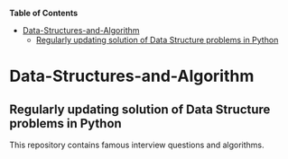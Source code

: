 <!-- START doctoc generated TOC please keep comment here to allow auto update -->
<!-- DON'T EDIT THIS SECTION, INSTEAD RE-RUN doctoc TO UPDATE -->
**Table of Contents**

- [Data-Structures-and-Algorithm](#data-structures-and-algorithm)
  - [Regularly updating solution of Data Structure problems in Python](#regularly-updating-solution-of-data-structure-problems-in-python)

<!-- END doctoc generated TOC please keep comment here to allow auto update -->

# Data-Structures-and-Algorithm

## Regularly updating solution of Data Structure problems in Python  

This repository contains famous interview questions and algorithms.

